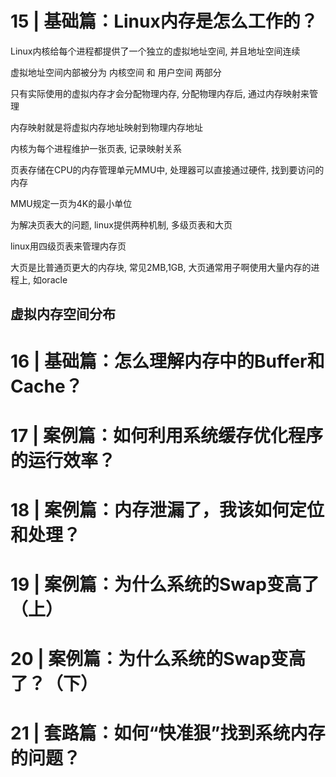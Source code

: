 # 15 | 基础篇：Linux内存是怎么工作的？

Linux内核给每个进程都提供了一个独立的虚拟地址空间, 并且地址空间连续

虚拟地址空间内部被分为 内核空间 和 用户空间 两部分

只有实际使用的虚拟内存才会分配物理内存, 分配物理内存后, 通过内存映射来管理

内存映射就是将虚拟内存地址映射到物理内存地址

内核为每个进程维护一张页表, 记录映射关系

页表存储在CPU的内存管理单元MMU中, 处理器可以直接通过硬件, 找到要访问的内存

MMU规定一页为4K的最小单位

为解决页表大的问题, linux提供两种机制, 多级页表和大页

linux用四级页表来管理内存页

大页是比普通页更大的内存块, 常见2MB,1GB, 大页通常用子啊使用大量内存的进程上, 如oracle

## 虚拟内存空间分布



# 16 | 基础篇：怎么理解内存中的Buffer和Cache？

# 17 | 案例篇：如何利用系统缓存优化程序的运行效率？

# 18 | 案例篇：内存泄漏了，我该如何定位和处理？

# 19 | 案例篇：为什么系统的Swap变高了（上）

# 20 | 案例篇：为什么系统的Swap变高了？（下）

# 21 | 套路篇：如何“快准狠”找到系统内存的问题？




